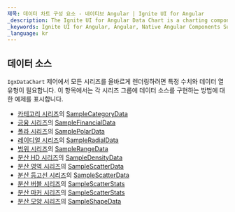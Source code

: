 ```yaml
---
제목: 데이터 차트 구성 요소 - 네이티브 Angular | Ignite UI for Angular
_description: The Ignite UI for Angular Data Chart is a charting component that provides modular design of axis, markers, series, legend, and annotation layers. With this chart, you can create multiple instances of these visual elements in the same chart plot area in order to create composite chart views.
_keywords: Ignite UI for Angular, Angular, Native Angular Components Suite, Native Angular Controls, Native Angular Components, Native Angular Components Library, Angular Chart, Angular Chart Control, Angular Chart Example, Angular Chart Component, Angular Data Chart
_language: kr
---
```


## 데이터 소스

`IgxDataChart` 제어에서 모든 시리즈를 올바르게 렌더링하려면 특정 수치와 데이터 열 유형이 필요합니다. 이 항목에서는 각 시리즈 그룹에 데이터 소스를 구현하는 방법에 대한 예제를 표시합니다.

-   [카테고리 시리즈](datachart_series_types_category.md)의 [SampleCategoryData](datachart_data_sources_category.md)
-   [금융 시리즈](datachart_series_types_financial.md)의 [SampleFinancialData](datachart_data_sources_financial.md)
-   [폴라 시리즈](datachart_series_types_polar.md)의 [SamplePolarData](datachart_data_sources_polar.md)
-   [레이디얼 시리즈](datachart_series_types_radial.md)의 [SampleRadialData](datachart_data_sources_radial.md)
-   [범위 시리즈](datachart_series_types_range.md)의 [SampleRangeData](datachart_data_sources_range.md)
-   [분산 HD 시리즈](datachart_series_types_scatter_hd.md)의 [SampleDensityData](datachart_data_sources_density.md)
-   [분산 영역 시리즈](datachart_series_types_scatter_contour.md)의 [SampleScatterData](datachart_data_sources_scatter.md)
-   [분산 등고선 시리즈](datachart_series_types_scatter_contour.md)의 [SampleScatterData](datachart_data_sources_scatter.md)
-   [분산 버블 시리즈](datachart_series_types_scatter_bubble.md)의 [SampleScatterStats](datachart_data_sources_stats.md)
-   [분산 마커 시리즈](datachart_series_types_scatter_marker.md)의 [SampleScatterStats](datachart_data_sources_stats.md)
-   [분산 모양 시리즈](datachart_series_types_shape.md)의 [SampleShapeData](datachart_data_sources_shape.md)
